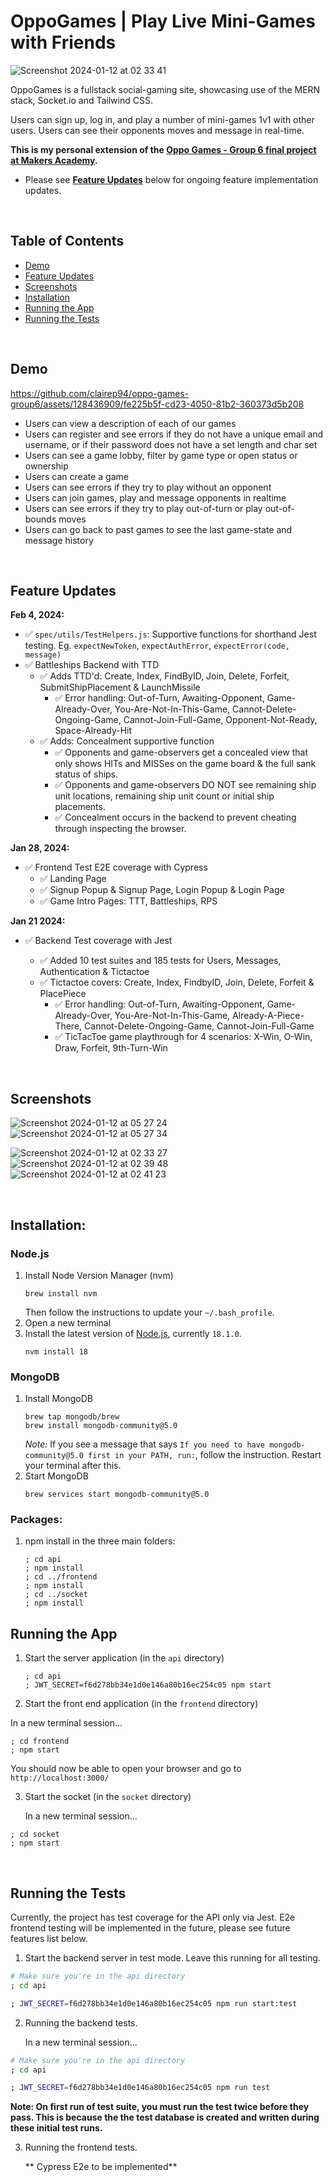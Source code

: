 # OppoGames | Play Live Mini-Games with Friends

![Screenshot 2024-01-12 at 02 33 41](https://github.com/clairep94/fp_team6_battleships/assets/128436909/1bd288a9-7537-4ca7-9165-0f002f89bb73)

OppoGames is a fullstack social-gaming site, showcasing use of the MERN stack, Socket.io and Tailwind CSS.

Users can sign up, log in, and play a number of mini-games 1v1 with other users. Users can see their opponents moves and message in real-time.

**This is my personal extension of the [Oppo Games - Group 6 final project at Makers Academy](https://github.com/clairep94/oppo-games-group6).**

- Please see [**Feature Updates**](#feature-updates) below for ongoing feature implementation updates.

<br>

## Table of Contents

- [Demo](#demo)
- [Feature Updates](#feature-updates)
- [Screenshots](#screenshots)
- [Installation](#installation)
- [Running the App](#running-the-app)
- [Running the Tests](#running-the-tests)

<br>

## Demo

https://github.com/clairep94/oppo-games-group6/assets/128436909/fe225b5f-cd23-4050-81b2-360373d5b208

- Users can view a description of each of our games
- Users can register and see errors if they do not have a unique email and username, or if their password does not have a set length and char set
- Users can see a game lobby, filter by game type or open status or ownership
- Users can create a game
- Users can see errors if they try to play without an opponent
- Users can join games, play and message opponents in realtime
- Users can see errors if they try to play out-of-turn or play out-of-bounds moves
- Users can go back to past games to see the last game-state and message history

<br>

## Feature Updates

**Feb 4, 2024:**

- ✅ `spec/utils/TestHelpers.js`: Supportive functions for shorthand Jest testing. Eg. `expectNewToken`, `expectAuthError`, `expectError(code, message)`
- ✅ Battleships Backend with TTD
  - ✅ Adds TTD'd: Create, Index, FindByID, Join, Delete, Forfeit, SubmitShipPlacement & LaunchMissile
    - ✅ Error handling: Out-of-Turn, Awaiting-Opponent, Game-Already-Over, You-Are-Not-In-This-Game, Cannot-Delete-Ongoing-Game, Cannot-Join-Full-Game, Opponent-Not-Ready, Space-Already-Hit
  - ✅ Adds: Concealment supportive function
    - ✅ Opponents and game-observers get a concealed view that only shows HITs and MISSes on the game board & the full sank status of ships.
    - ✅ Opponents and game-observers DO NOT see remaining ship unit locations, remaining ship unit count or initial ship placements.
    - ✅ Concealment occurs in the backend to prevent cheating through inspecting the browser.

**Jan 28, 2024:**

- ✅ Frontend Test E2E coverage with Cypress
  - ✅ Landing Page
  - ✅ Signup Popup & Signup Page, Login Popup & Login Page
  - ✅ Game Intro Pages: TTT, Battleships, RPS

**Jan 21 2024:**

- ✅ Backend Test coverage with Jest

  - ✅ Added 10 test suites and 185 tests for Users, Messages, Authentication & Tictactoe
  - ✅ Tictactoe covers: Create, Index, FindbyID, Join, Delete, Forfeit & PlacePiece
    - ✅ Error handling: Out-of-Turn, Awaiting-Opponent, Game-Already-Over, You-Are-Not-In-This-Game, Already-A-Piece-There, Cannot-Delete-Ongoing-Game, Cannot-Join-Full-Game
    - ✅ TicTacToe game playthrough for 4 scenarios: X-Win, O-Win, Draw, Forfeit, 9th-Turn-Win

  <!---
  - Messaging in TicTacToe
  - TicTacToe game playthrough for 5 scenarios: X-Win, O-Win, Draw, Forfeit, 9th-Turn-Win, Leave-Mid-Game-And-Return
  - TicTacToe create, join, delete, forfeit & errors
  - Game Lobby
  - User Page
  - Users can see notifications of joins in real-time
  - Users can send and see game invitations
  - Users can play RPS & Battleships
  --->

<br>

## Screenshots

![Screenshot 2024-01-12 at 05 27 24](https://github.com/clairep94/fp_team6_battleships/assets/128436909/ef000121-91e2-40d4-a5ae-e8da95a4dca4)
![Screenshot 2024-01-12 at 05 27 34](https://github.com/clairep94/fp_team6_battleships/assets/128436909/7c1f3a23-fbeb-4e99-8214-46dae82ed911)

![Screenshot 2024-01-12 at 02 33 27](https://github.com/clairep94/fp_team6_battleships/assets/128436909/2bcdacd7-bb84-4a46-8f2e-48f1d63fce17)
![Screenshot 2024-01-12 at 02 39 48](https://github.com/clairep94/fp_team6_battleships/assets/128436909/bf185f59-b0ad-48ed-ab06-33cb96de69e6)
![Screenshot 2024-01-12 at 02 41 23](https://github.com/clairep94/fp_team6_battleships/assets/128436909/230d9fec-a425-4393-9c41-8f31ceefe6c4)

<br>

## Installation:

### Node.js

1. Install Node Version Manager (nvm)
   ```
   brew install nvm
   ```
   Then follow the instructions to update your `~/.bash_profile`.
2. Open a new terminal
3. Install the latest version of [Node.js](https://nodejs.org/en/), currently `18.1.0`.
   ```
   nvm install 18
   ```

### MongoDB

1. Install MongoDB
   ```
   brew tap mongodb/brew
   brew install mongodb-community@5.0
   ```
   _Note:_ If you see a message that says `If you need to have mongodb-community@5.0 first in your PATH, run:`, follow the instruction. Restart your terminal after this.
2. Start MongoDB
   ```
   brew services start mongodb-community@5.0
   ```

### Packages:

1. npm install in the three main folders:

   ```shell
   ; cd api
   ; npm install
   ; cd ../frontend
   ; npm install
   ; cd ../socket
   ; npm install
   ```

## Running the App

1. Start the server application (in the `api` directory)

   ```shell
   ; cd api
   ; JWT_SECRET=f6d278bb34e1d0e146a80b16ec254c05 npm start
   ```

2. Start the front end application (in the `frontend` directory)

In a new terminal session...

```shell
; cd frontend
; npm start
```

You should now be able to open your browser and go to `http://localhost:3000/`

3. Start the socket (in the `socket` directory)

   In a new terminal session...

```shell
; cd socket
; npm start
```

<br>

## Running the Tests

Currently, the project has test coverage for the API only via Jest. E2e frontend testing will be implemented in the future, please see future features list below.

1. Start the backend server in test mode. Leave this running for all testing.

```bash
# Make sure you're in the api directory
; cd api

; JWT_SECRET=f6d278bb34e1d0e146a80b16ec254c05 npm run start:test
```

2. Running the backend tests.

   In a new terminal session...

```bash
# Make sure you're in the api directory
; cd api

; JWT_SECRET=f6d278bb34e1d0e146a80b16ec254c05 npm run test
```

**Note: On first run of test suite, you must run the test twice before they pass. This is because the the test database is created and written during these initial test runs.**

3. Running the frontend tests.

   ** Cypress E2e to be implemented**

<!---
Reseting to commit on Feb 6th to bug-fix frontend
####  Running tests for the frontend

Start the front end in a new terminal session

```bash
# Make sure you're in the frontend directory
; cd frontend

; JWT_SECRET=f6d278bb34e1d0e146a80b16ec254c05 npm start
```

Then run the tests in a new terminal session

```bash
# Make sure you're in the frontend directory
; cd frontend

; JWT_SECRET=f6d278bb34e1d0e146a80b16ec254c05 npm run test
```
--->
